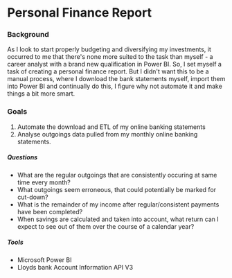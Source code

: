 # Personal Finance Report

### Background
As I look to start properly budgeting and diversifying my investments, it occurred to me that there's none more suited to the task than myself - a career analyst with a brand new qualification in Power BI. So, I set myself a task of creating a personal finance report. But I didn't want this to be a manual process, where I download the bank statements myself, import them into Power BI and continually do this, I figure why not automate it and make things a bit more smart. 

### Goals
1. Automate the download and ETL of my online banking statements
2. Analyse outgoings data pulled from my monthly online banking statements. 
##### Questions
* What are the regular outgoings that are consistently occuring at same time every month?
* What outgoings seem erroneous, that could potentially be marked for cut-down?
* What is the remainder of my income after regular/consistent payments have been completed?
* When savings are calculated and taken into account, what return can I expect to see out of them over the course of a calendar year?

##### Tools
* Microsoft Power BI
* Lloyds bank Account Information API V3

